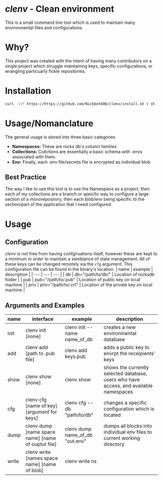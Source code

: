 # *clenv* - Clean environment
This is a small command line tool which is used to maintain many environmental files and configurations. 

# Why?
This project was created with the intent of having many contributors on a single project which struggle maintaining keys, specific configurations, or wrangling particuarly fickle  repositories. 

# Installation

```bash
curl -sSf https://https://github.com/Nickbot606/clenv/install.sh | sh
```

# Usage/Nomanclature

The general usage is stored into three basic categories 
- **Namespaces:** These are rocks db's column families
- **Collections:** Collctions are essentially a basic schema with .envs associated with them. 
- **Env:** Finally, each .env file/secrets file is encrypted as individual blob

## Best Practice
The way I like to use this tool is to use the Namespace as a project, then each of my collections are a branch or speicfic way to configure a large section of a monorepository, then each blob/env being specific to the section/part of the application that I need configured.

# Usage
## Configuration
*clenv* is not free from having confgiruations itself, however these are kept to a minimum in order to maintain a semblance of state management. All of these keys can be changed remotely via the `cfg` argument.
This configuration file can be found in the binary's location.
| name | example | description |
| --- | --- | --- |
| db | db="/path/to/db/" | Location of rocksdb folder |
| pub | pub="/path/to/.pub" | Location of public key on local machine |
| priv | priv="/path/to/.crt" | Location of the private key on local machine |

## Arguments and Examples
| name | interface | example | description |
| --- | --- | --- | --- |
| init | clenv init [none] | clenv init --name name_of_db | creates a new environmental database |
| add | clenv add [path to .pub file] | clenv add keys.pub | adds a public key to envrpt the receipients' keys | 
| show | clenv show [none] | clenv show | shows the currently selected database, users who have access, and available namespaces | 
| cfg | clenv cfg [name of key] [argument for keys] | clenv cfg --db "path/to/db" | changes a specific configuration which is located |
| dump | clenv dump [name space name] [name of ouptut file] | clenv dump name_of_db "out.env" | dumps all blocks into individual env files to current working directory |
| write | clenv write [names space name] [name of blob] | clenv write ns |
